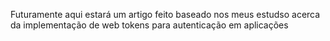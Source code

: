 Futuramente aqui estará um artigo feito baseado nos meus estudso acerca da implementação de web tokens para autenticação em aplicações
